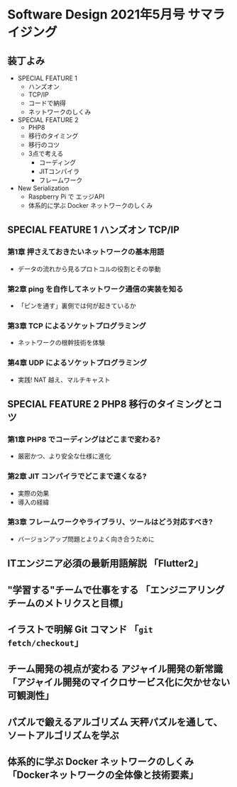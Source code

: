 # Software Design 2021年5月号 サマライジング

## 装丁よみ

- SPECIAL FEATURE 1
  - ハンズオン
  - TCP/IP
  - コードで納得
  - ネットワークのしくみ
- SPECIAL FEATURE 2
  - PHP8
  - 移行のタイミング
  - 移行のコツ
  - 3点で考える
    - コーディング
    - JITコンパイラ
    - フレームワーク
- New Serialization
  - Raspberry Pi で エッジAPI
  - 体系的に学ぶ Docker ネットワークのしくみ

## SPECIAL FEATURE 1 ハンズオン TCP/IP

### 第1章 押さえておきたいネットワークの基本用語

- データの流れから見るプロトコルの役割とその挙動

### 第2章 ping を自作してネットワーク通信の実装を知る

- 「ピンを通す」裏側では何が起きているか

### 第3章 TCP によるソケットプログラミング

- ネットワークの根幹技術を体験

### 第4章 UDP によるソケットプログラミング

- 実践! NAT 越え、マルチキャスト

## SPECIAL FEATURE 2 PHP8 移行のタイミングとコツ

### 第1章 PHP8 でコーディングはどこまで変わる?

- 厳密かつ、より安全な仕様に進化

### 第2章 JIT コンパイラでどこまで速くなる?

- 実際の効果
- 導入の経緯

### 第3章 フレームワークやライブラリ、ツールはどう対応すべき?

- バージョンアップ問題とよりよく向き合うために

## ITエンジニア必須の最新用語解説 「Flutter2」

## "学習する"チームで仕事をする 「エンジニアリングチームのメトリクスと目標」

## イラストで明解 Git コマンド 「`git fetch/checkout`」

## チーム開発の視点が変わる アジャイル開発の新常識 「アジャイル開発のマイクロサービス化に欠かせない可観測性」

## パズルで鍛えるアルゴリズム 天秤パズルを通して、ソートアルゴリズムを学ぶ

## 体系的に学ぶ Docker ネットワークのしくみ 「Dockerネットワークの全体像と技術要素」
